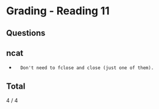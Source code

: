 Grading - Reading 11
====================

Questions
---------

ncat
----

-       Don't need to fclose and close (just one of them).

Total
-----

4 / 4
